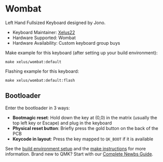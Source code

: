 # Wombat

Left Hand Fullsized Keyboard designed by Jono.

* Keyboard Maintainer: [Xelus22](https://github.com/Xelus22)
* Hardware Supported: Wombat
* Hardware Availability: Custom keyboard group buys

Make example for this keyboard (after setting up your build environment):

    make xelus/wombat:default

Flashing example for this keyboard:

    make xelus/wombat:default:flash

## Bootloader

Enter the bootloader in 3 ways:

* **Bootmagic reset**: Hold down the key at (0,0) in the matrix (usually the top left key or Escape) and plug in the keyboard
* **Physical reset button**: Briefly press the gold button on the back of the PCB
* **Keycode in layout**: Press the key mapped to `QK_BOOT` if it is available

See the [build environment setup](https://docs.qmk.fm/#/getting_started_build_tools) and the [make instructions](https://docs.qmk.fm/#/getting_started_make_guide) for more information. Brand new to QMK? Start with our [Complete Newbs Guide](https://docs.qmk.fm/#/newbs).
